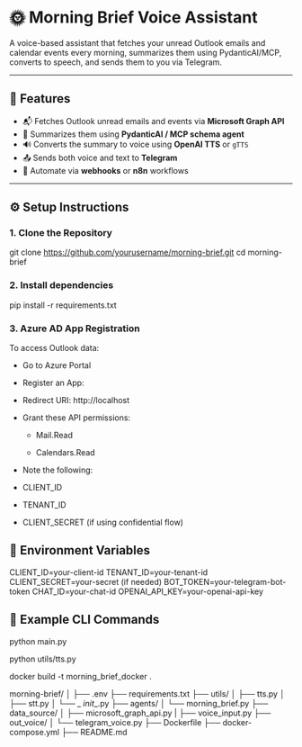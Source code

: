 # 🌞 Morning Brief Voice Assistant

A voice-based assistant that fetches your unread Outlook emails and calendar events every morning, summarizes them using PydanticAI/MCP, converts to speech, and sends them to you via Telegram.

---

## 🚀 Features

- 📬 Fetches Outlook unread emails and events via **Microsoft Graph API**
- 🧠 Summarizes them using **PydanticAI / MCP schema agent**
- 🔊 Converts the summary to voice using **OpenAI TTS** or `gTTS`
- 📤 Sends both voice and text to **Telegram**
- 🔁 Automate via **webhooks** or **n8n** workflows

---

## ⚙️ Setup Instructions

### 1. Clone the Repository

git clone https://github.com/yourusername/morning-brief.git
cd morning-brief



### 2. Install dependencies

pip install -r requirements.txt


### 3. Azure AD App Registration

To access Outlook data:

- Go to Azure Portal

- Register an App:

 - Redirect URI: http://localhost

 - Grant these API permissions:

   - Mail.Read

   - Calendars.Read

- Note the following:

 - CLIENT_ID

 - TENANT_ID

 - CLIENT_SECRET (if using confidential flow)


## 🔐 Environment Variables

CLIENT_ID=your-client-id
TENANT_ID=your-tenant-id
CLIENT_SECRET=your-secret (if needed)
BOT_TOKEN=your-telegram-bot-token
CHAT_ID=your-chat-id
OPENAI_API_KEY=your-openai-api-key

## 📃 Example CLI Commands

python main.py

python utils/tts.py

docker build -t morning_brief_docker .

morning-brief/
│
├── .env
├── requirements.txt
├── utils/
│   ├── tts.py
│   ├── stt.py
│   └── _ _init__.py
├── agents/
│   └── morning_brief.py
├── data_source/
│   ├── microsoft_graph_api.py
|   ├── voice_input.py
├── out_voice/
│   └── telegram_voice.py
├── Dockerfile
├── docker-compose.yml
├── README.md


